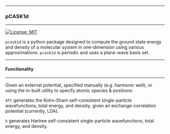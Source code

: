 *******
### pCASK1d
*******

[![License: MIT](https://img.shields.io/badge/License-MIT-yellow.svg)](https://opensource.org/licenses/MIT)



`pcask1d` is a python package designed to compute the ground
state energy and density of a molecular system in one-dimension using
various approximations. `pcask1d` is periodic
 and uses a plane-wave basis set. 

*****************
#### Functionality
*****************

Given an external potential, specified manually (e.g. harmonic well), or using the in-built utility
to specify atomic species & positions:

`dft` generates the Kohn-Sham self-consistent single-particle
wavefunctions, total energy, and density, given an exchange-correlation potential (currently, LDA).

`h` generates Hartree self-consistent single-particle 
wavefunctions, total energy, and density.
